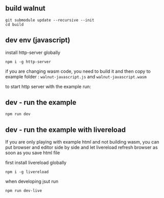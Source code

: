 


## build walnut

```
git submodule update --recursive --init
cd build
```



## dev env (javascript)

install http-server globally

```
npm i -g http-server
```

if you are changing wasm code, you need to build it and then copy to example folder : `walnut-javascript.js` and `walnut-javascript.wasm`

to start http server with the example run:


## dev - run the example

```
npm run dev
```


## dev - run the example with livereload

If you are only playing with example html and not building wasm, you can put browser and editor side
by side and let livereload refresh browser as soon as you save html file


first install livereload globally

```
npm i -g livereload
```

when developing jsut run

```
npm run dev-live
```


